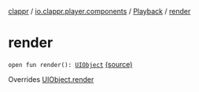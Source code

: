 [clappr](../../index.md) / [io.clappr.player.components](../index.md) / [Playback](index.md) / [render](.)

# render

`open fun render(): `[`UIObject`](../../io.clappr.player.base/-u-i-object/index.md) [(source)](https://github.com/clappr/clappr-android/tree/dev/clappr/src/main/kotlin/io/clappr/player/components/Playback.kt#L70)

Overrides [UIObject.render](../../io.clappr.player.base/-u-i-object/render.md)

